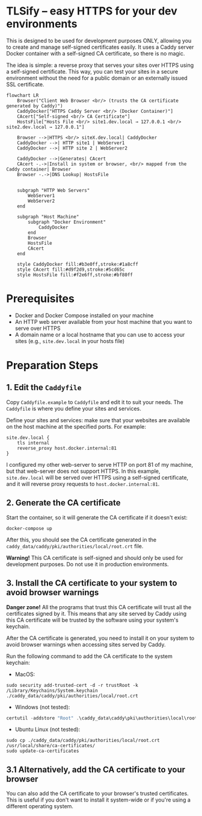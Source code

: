 # TLSify – easy HTTPS for your dev environments

This is designed to be used for development purposes ONLY, allowing you to create and manage self-signed certificates easily. It uses a Caddy server Docker container with a self-signed CA certificate, so there is no magic.

The idea is simple: a reverse proxy that serves your sites over HTTPS using a self-signed certificate. This way, you can test your sites in a secure environment without the need for a public domain or an externally issued SSL certificate.

```mermaid
flowchart LR
    Browser("Client Web Browser <br/> (trusts the CA certificate generated by Caddy)")
    CaddyDocker["HTTPS Caddy Server <br/> (Docker Container)"]
    CAcert["Self-signed <br/> CA Certificate"]
    HostsFile["Hosts File <br/> site1.dev.local → 127.0.0.1 <br/> site2.dev.local → 127.0.0.1"]
    
    Browser -->|HTTPS <br/> siteX.dev.local| CaddyDocker
    CaddyDocker -->| HTTP site1 | WebServer1
    CaddyDocker -->| HTTP site 2 | WebServer2
    
    CaddyDocker -->|Generates| CAcert
    CAcert -.->|Install in system or browser, <br/> mapped from the Caddy container| Browser
    Browser -.->|DNS Lookup| HostsFile
    
    
    subgraph "HTTP Web Servers" 
        WebServer1
        WebServer2
    end
    
    subgraph "Host Machine"
        subgraph "Docker Environment"
            CaddyDocker
        end
        Browser
        HostsFile
        CAcert
    end
    
    style CaddyDocker fill:#b3e0ff,stroke:#1a8cff
    style CAcert fill:#d9f2d9,stroke:#5cd65c
    style HostsFile fill:#f2e6ff,stroke:#bf80ff

```

# Prerequisites
- Docker and Docker Compose installed on your machine
- An HTTP web server available from your host machine that you want to serve over HTTPS
- A domain name or a local hostname that you can use to access your sites (e.g., `site.dev.local` in your hosts file)

# Preparation Steps
## 1. Edit the `Caddyfile`
Copy `Caddyfile.example` to `Caddyfile` and edit it to suit your needs. The `Caddyfile` is where you define your sites and services.

Define your sites and services: make sure that your websites are available on the host machine at the specified ports. For example:
```caddyfile
site.dev.local {
    tls internal
    reverse_proxy host.docker.internal:81
}
```

I configured my other web-server to serve HTTP on port 81 of my machine, but that web-server does not support HTTPS.
In this example, `site.dev.local` will be served over HTTPS using a self-signed certificate, and it will reverse proxy requests to `host.docker.internal:81`.

## 2. Generate the CA certificate

Start the container, so it will generate the CA certificate if it doesn't exist:
```shell
docker-compose up
```
After this, you should see the CA certificate generated in the `caddy_data/caddy/pki/authorities/local/root.crt` file.

**Warning!** This CA certificate is self-signed and should only be used for development purposes. Do not use it in production environments.

## 3. Install the CA certificate to your system to avoid browser warnings

**Danger zone!** All the programs that trust this CA certificate will trust all the certificates signed by it. This means that any site served by Caddy using this CA certificate will be trusted by the software using your system's keychain.

After the CA certificate is generated, you need to install it on your system to avoid browser warnings when accessing sites served by Caddy.

Run the following command to add the CA certificate to the system keychain:
- MacOS:
```shell
sudo security add-trusted-cert -d -r trustRoot -k /Library/Keychains/System.keychain ./caddy_data/caddy/pki/authorities/local/root.crt
```

- Windows (not tested):
```powershell
certutil -addstore "Root" .\caddy_data\caddy\pki\authorities\local\root.crt
```

- Ubuntu Linux (not tested):
```shell
sudo cp ./caddy_data/caddy/pki/authorities/local/root.crt /usr/local/share/ca-certificates/
sudo update-ca-certificates
```

## 3.1 Alternatively, add the CA certificate to your browser

You can also add the CA certificate to your browser's trusted certificates. This is useful if you don't want to install it system-wide or if you're using a different operating system.


